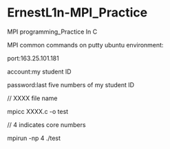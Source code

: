 # ErnestL1n-MPI_Practice
MPI programming_Practice In C

MPI common commands on putty ubuntu environment:
 

port:163.25.101.181


account:my student ID


password:last five numbers of my student ID


// XXXX file name

mpicc XXXX.c -o test                      

// 4 indicates core numbers

mpirun -np  4 ./test                      
